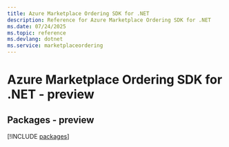 ```yaml
---
title: Azure Marketplace Ordering SDK for .NET
description: Reference for Azure Marketplace Ordering SDK for .NET
ms.date: 07/24/2025
ms.topic: reference
ms.devlang: dotnet
ms.service: marketplaceordering
---
```

# Azure Marketplace Ordering SDK for .NET - preview
## Packages - preview
[!INCLUDE [packages](marketplace-ordering-index.md)]